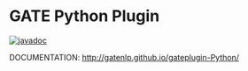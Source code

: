 # GATE Python Plugin

[![javadoc](https://javadoc.io/badge2/uk.ac.gate.plugins/python/javadoc.svg)](https://javadoc.io/doc/uk.ac.gate.plugins/python) 

DOCUMENTATION: http://gatenlp.github.io/gateplugin-Python/



